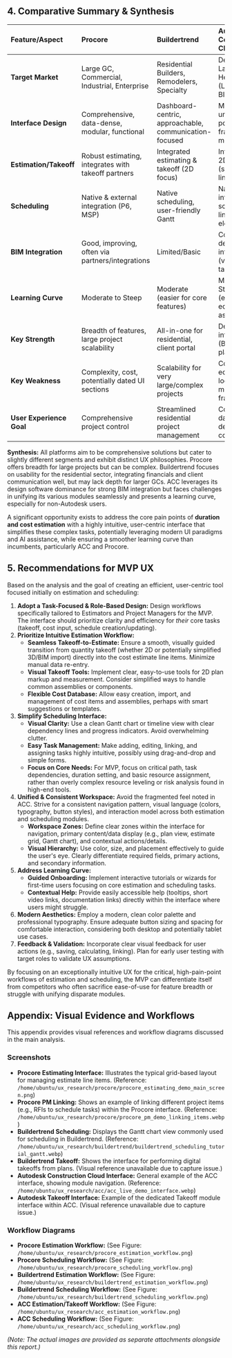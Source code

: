 
## 4. Comparative Summary & Synthesis

| Feature/Aspect        | Procore                                       | Buildertrend                                     | Autodesk Construction Cloud (ACC)                     |
| :-------------------- | :-------------------------------------------- | :----------------------------------------------- | :---------------------------------------------------- |
| **Target Market**     | Large GC, Commercial, Industrial, Enterprise | Residential Builders, Remodelers, Specialty      | Design-Build, Large GC, Heavy Civil (Leveraging BIM) |
| **Interface Design**  | Comprehensive, data-dense, modular, functional | Dashboard-centric, approachable, communication-focused | Modern, unified (but potentially fragmented modules)   |
| **Estimation/Takeoff**| Robust estimating, integrates with takeoff partners | Integrated estimating & takeoff (2D focus)       | Integrated 2D/3D takeoff (strong BIM link)            |
| **Scheduling**        | Native & external integration (P6, MSP)       | Native scheduling, user-friendly Gantt           | Native & integrated scheduling, links to elements     |
| **BIM Integration**   | Good, improving, often via partners/integrations | Limited/Basic                                    | Core strength, deep integration (viewing, takeoff, collab) |
| **Learning Curve**    | Moderate to Steep                             | Moderate (easier for core features)              | Moderate to Steep (especially ecosystem/BIM aspects) |
| **Key Strength**      | Breadth of features, large project scalability | All-in-one for residential, client portal        | Design data integration (BIM), unified platform       |
| **Key Weakness**      | Complexity, cost, potentially dated UI sections | Scalability for very large/complex projects      | Complexity, ecosystem lock-in, module fragmentation |
| **User Experience Goal**| Comprehensive project control                 | Streamlined residential project management       | Connected data flow from design through construction  |

**Synthesis:**
All platforms aim to be comprehensive solutions but cater to slightly different segments and exhibit distinct UX philosophies. Procore offers breadth for large projects but can be complex. Buildertrend focuses on usability for the residential sector, integrating financials and client communication well, but may lack depth for larger GCs. ACC leverages its design software dominance for strong BIM integration but faces challenges in unifying its various modules seamlessly and presents a learning curve, especially for non-Autodesk users. 

A significant opportunity exists to address the core pain points of **duration and cost estimation** with a highly intuitive, user-centric interface that simplifies these complex tasks, potentially leveraging modern UI paradigms and AI assistance, while ensuring a smoother learning curve than incumbents, particularly ACC and Procore.

## 5. Recommendations for MVP UX

Based on the analysis and the goal of creating an efficient, user-centric tool focused initially on estimation and scheduling:

1.  **Adopt a Task-Focused & Role-Based Design:** Design workflows specifically tailored to Estimators and Project Managers for the MVP. The interface should prioritize clarity and efficiency for *their* core tasks (takeoff, cost input, schedule creation/updating).
2.  **Prioritize Intuitive Estimation Workflow:**
    *   **Seamless Takeoff-to-Estimate:** Ensure a smooth, visually guided transition from quantity takeoff (whether 2D or potentially simplified 3D/BIM import) directly into the cost estimate line items. Minimize manual data re-entry.
    *   **Visual Takeoff Tools:** Implement clear, easy-to-use tools for 2D plan markup and measurement. Consider simplified ways to handle common assemblies or components.
    *   **Flexible Cost Database:** Allow easy creation, import, and management of cost items and assemblies, perhaps with smart suggestions or templates.
3.  **Simplify Scheduling Interface:**
    *   **Visual Clarity:** Use a clean Gantt chart or timeline view with clear dependency lines and progress indicators. Avoid overwhelming clutter.
    *   **Easy Task Management:** Make adding, editing, linking, and assigning tasks highly intuitive, possibly using drag-and-drop and simple forms.
    *   **Focus on Core Needs:** For MVP, focus on critical path, task dependencies, duration setting, and basic resource assignment, rather than overly complex resource leveling or risk analysis found in high-end tools.
4.  **Unified & Consistent Workspace:** Avoid the fragmented feel noted in ACC. Strive for a consistent navigation pattern, visual language (colors, typography, button styles), and interaction model across both estimation and scheduling modules.
    *   **Workspace Zones:** Define clear zones within the interface for navigation, primary content/data display (e.g., plan view, estimate grid, Gantt chart), and contextual actions/details.
    *   **Visual Hierarchy:** Use color, size, and placement effectively to guide the user's eye. Clearly differentiate required fields, primary actions, and secondary information.
5.  **Address Learning Curve:**
    *   **Guided Onboarding:** Implement interactive tutorials or wizards for first-time users focusing on core estimation and scheduling tasks.
    *   **Contextual Help:** Provide easily accessible help (tooltips, short video links, documentation links) directly within the interface where users might struggle.
6.  **Modern Aesthetics:** Employ a modern, clean color palette and professional typography. Ensure adequate button sizing and spacing for comfortable interaction, considering both desktop and potentially tablet use cases.
7.  **Feedback & Validation:** Incorporate clear visual feedback for user actions (e.g., saving, calculating, linking). Plan for early user testing with target roles to validate UX assumptions.

By focusing on an exceptionally intuitive UX for the critical, high-pain-point workflows of estimation and scheduling, the MVP can differentiate itself from competitors who often sacrifice ease-of-use for feature breadth or struggle with unifying disparate modules.





## Appendix: Visual Evidence and Workflows

This appendix provides visual references and workflow diagrams discussed in the main analysis.

### Screenshots

*   **Procore Estimating Interface:** Illustrates the typical grid-based layout for managing estimate line items. (Reference: `/home/ubuntu/ux_research/procore/procore_estimating_demo_main_screen.png`)
*   **Procore PM Linking:** Shows an example of linking different project items (e.g., RFIs to schedule tasks) within the Procore interface. (Reference: `/home/ubuntu/ux_research/procore/procore_pm_demo_linking_items.webp`)
*   **Buildertrend Scheduling:** Displays the Gantt chart view commonly used for scheduling in Buildertrend. (Reference: `/home/ubuntu/ux_research/buildertrend/buildertrend_scheduling_tutorial_gantt.webp`)
*   **Buildertrend Takeoff:** Shows the interface for performing digital takeoffs from plans. (Visual reference unavailable due to capture issue.)
*   **Autodesk Construction Cloud Interface:** General example of the ACC interface, showing module navigation. (Reference: `/home/ubuntu/ux_research/acc/acc_live_demo_interface.webp`)
*   **Autodesk Takeoff Interface:** Example of the dedicated Takeoff module interface within ACC. (Visual reference unavailable due to capture issue.)

### Workflow Diagrams

*   **Procore Estimation Workflow:** (See Figure: `/home/ubuntu/ux_research/procore_estimation_workflow.png`)
*   **Procore Scheduling Workflow:** (See Figure: `/home/ubuntu/ux_research/procore_scheduling_workflow.png`)
*   **Buildertrend Estimation Workflow:** (See Figure: `/home/ubuntu/ux_research/buildertrend_estimation_workflow.png`)
*   **Buildertrend Scheduling Workflow:** (See Figure: `/home/ubuntu/ux_research/buildertrend_scheduling_workflow.png`)
*   **ACC Estimation/Takeoff Workflow:** (See Figure: `/home/ubuntu/ux_research/acc_estimation_workflow.png`)
*   **ACC Scheduling Workflow:** (See Figure: `/home/ubuntu/ux_research/acc_scheduling_workflow.png`)

*(Note: The actual images are provided as separate attachments alongside this report.)*

